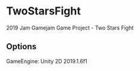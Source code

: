 # TwoStarsFight

2019 Jam Gamejam Game Project - Two Stars Fight

## Options

GameEngine: Unity 2D 2019.1.6f1